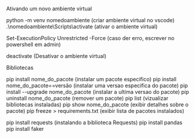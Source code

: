 Ativando um novo ambiente virtual

python -m venv nomedoambiente (criar ambiente virtual no vscode)
.\nomedoambiente\Scripts\activate (ativar o ambiente virtual)


Set-ExecutionPolicy Unrestricted -Force (caso der erro, escrever no powershell em admin)

deactivate (Desativar o ambiente virtual)


Bibliotecas

pip install nome_do_pacote (instalar um pacote especifico)
pip install nome_do_pacote==versão (instalar uma versao especifica do pacote)
pip install --upgrade nome_do_pacote (instalar a ultima versao do pacote)
pip uninstall nome_do_pacote (remover um pacote)
pip list (vizualizar bibliotecas instaladas)
pip show nome_do_pacote (exibir detalhes sobre o pacote)
pip freeze > requirements.txt (exibir lista de pacotes instalados)

pip install requests (instalando a biblioteca Requests)
pip install pandas  
pip install faker

